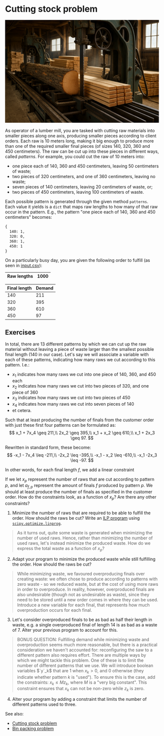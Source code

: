 # Cutting stock problem

![Lumber mill](lumber_mill.png "Generated by ChatGPT")

As operator of a lumber mill, you are tasked with cutting raw materials into smaller pieces along one axis, producing smaller pieces according to client orders. Each raw is 10 meters long, making it big enough to produce more than one of the required smaller final pieces (of sizes 140, 320, 360 and 450 centimeters). The raw can be cut up into these pieces in different ways, called _patterns_. For example, you could cut the raw of 10 meters into:

- one piece each of 140, 360 and 450 centimeters, leaving 50 centimeters of waste;
- two pieces of 320 centimeters, and one of 360 centimeters, leaving no waste;
- seven pieces of 140 centimeters, leaving 20 centimeters of waste, or;
- two pieces of 450 centimeters, leaving 100 centimeters of waste.

Each possible pattern is generated through the given method `patterns`. Each value it yields is a `dict` that maps raw lengths to how many of that raw occur in the pattern. E.g., the pattern "one piece each of 140, 360 and 450 centimeters" becomes:
```
{
  140: 1,
  320: 0,
  360: 1,
  450: 1
}
```

On a particularly busy day, you are given the following order to fulfill (as seen in [input.csv](input.csv)):

| Raw lengths  | 1000   |
|--------------|--------|

| Final length | Demand |
|--------------|--------|
| 140          | 211    |
| 320          | 395    |
| 360          | 610    |
| 450          | 97     |

## Exercises

In total, there are 13 different patterns by which we can cut up the raw material without leaving a piece of waste larger than the smallest possible final length (140 in our case). Let's say we will associate a variable with each of these patterns, indicating how many raws we cut according to this pattern. I.e.:

- $x_1$ indicates how many raws we cut into one piece of 140, 360, and 450 each
- $x_2$ indicates how many raws we cut into two pieces of 320, and one piece of 360
- $x_3$ indicates how many raws we cut into two pieces of 450
- $x_4$ indicates how many raws we cut into seven pieces of 140
- et cetera.

Such that at least producing the number of finals from the customer order with just these first four patterns can be formulated as:
$$
x_1 + 7x_4 \geq 211,\\
2x_2 \geq 395,\\
x_1 + x_2 \geq 610,\\
x_1 + 2x_3 \geq 97.
$$

Rewritten in standard form, these become:
$$
-x_1 - 7x_4 \leq -211,\\
-2x_2 \leq -395,\\
-x_1 - x_2 \leq -610,\\
-x_1 -2x_3 \leq -97.
$$

In other words, for each final length $f$, we add a linear constraint 

If we let $x_p$ represent the number of raws that are cut according to pattern $p$, and let $a_{f,p}$ represent the amount of finals $f$ produced by pattern $p$. We should at least produce the number of finals as specified in the customer order. How do the constraints look, as a function of $x_p$? Are there any other constraints?

 1. Minimize the number of raws that are required to be able to fulfill the order. How should the raws be cut? Write an [ILP program](https://en.wikipedia.org/wiki/Integer_programming) using [`scipy.optimize.linprog`](https://docs.scipy.org/doc/scipy/reference/generated/scipy.optimize.linprog.html).

> As it turns out, quite some waste is generated when minimizing the number of used raws. Hence, rather than minimizing the number of used raws, let's instead minimize the produced waste. How do we express the total waste as a function of $x_p$?

 2. Adapt your program to minimize the produced waste while still fulfilling the order. How should the raws be cut?

> While minimizing waste, we favoured overproducing finals over creating waste: we often chose to produce according to patterns with zero waste - so we reduced waste, but at the cost of using more raws in order to overproduce. In reality, however, overproduced finals are also undesirable (though not as undesirable as waste), since they need to be stored until a new order comes in where they can be used. Introduce a new variable for each final, that represents how much overproduction occurs for each final.

 3. Let's consider overproduced finals to be as bad as half their length in waste, e.g. a single overproduced final of length 14 is as bad as a waste of 7. Alter your previous program to account for this.

> BONUS QUESTION: Fulfilling demand while minimizing waste and overproduction seems much more reasonable, but there is a practical consideration we haven't accounted for: reconfiguring the saw to a different pattern also requires effort. There are multiple ways by which we might tackle this problem. One of these is to limit the number of different patterns that we use. We will introduce boolean variables $`y`_k$ that are $1$ when $x_k > 0$, and $0$ otherwise (they indicate whether pattern $k$ is "used"). To ensure this is the case, add the constraints: $x_k \leq M z_k$, where $M$ is a "very big constant". This constraint ensures that $x_k$ can not be non-zero while $z_k$ is zero.

 4. Alter your program by adding a constraint that limits the number of different patterns used to three. 

See also:
 - [Cutting stock problem](https://en.wikipedia.org/wiki/Cutting_stock_problem)
 - [Bin packing problem](https://en.wikipedia.org/wiki/Bin_packing_problem)
